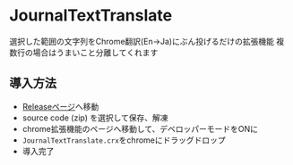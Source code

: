 # JournalTextTranslate
選択した範囲の文字列をChrome翻訳(En→Ja)にぶん投げるだけの拡張機能
複数行の場合はうまいこと分離してくれます

## 導入方法
- [Releaseページ](https://github.com/Arika0093/JournalTextTransrate/releases/)へ移動
- source code (zip) を選択して保存、解凍
- chrome拡張機能のページへ移動して、デベロッパーモードをONに
- `JournalTextTranslate.crx`をchromeにドラッグドロップ
- 導入完了

